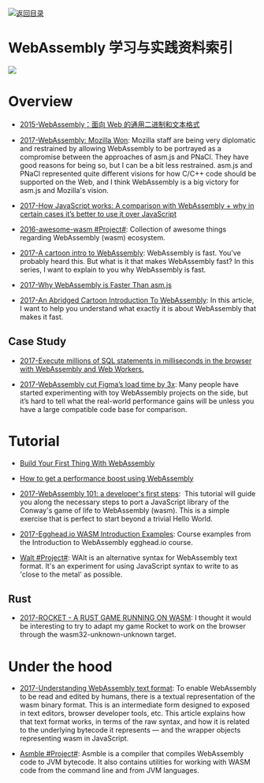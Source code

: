 [![返回目录](https://parg.co/UGo)](https://parg.co/b4z) 

# WebAssembly 学习与实践资料索引

![](https://pic1.zhimg.com/a3d0d0e45057489e78b70620b739bb74_r.png)

# Overview

- [2015-WebAssembly：面向 Web 的通用二进制和文本格式](http://www.infoq.com/cn/news/2015/06/webassembly-wasm)

- [2017-WebAssembly: Mozilla Won](http://robert.ocallahan.org/2017/06/webassembly-mozilla-won.html): Mozilla staff are being very diplomatic and restrained by allowing WebAssembly to be portrayed as a compromise between the approaches of asm.js and PNaCl. They have good reasons for being so, but I can be a bit less restrained. asm.js and PNaCl represented quite different visions for how C/C++ code should be supported on the Web, and I think WebAssembly is a big victory for asm.js and Mozilla's vision.

- [2017-How JavaScript works: A comparison with WebAssembly + why in certain cases it’s better to use it over JavaScript](https://parg.co/Uua)

- [2016-awesome-wasm #Project#](https://github.com/mbasso/awesome-wasm/blob/master/README.md): Collection of awesome things regarding WebAssembly (wasm) ecosystem.

- [2017-A cartoon intro to WebAssembly](https://hacks.mozilla.org/2017/02/a-cartoon-intro-to-webassembly/): WebAssembly is fast. You’ve probably heard this. But what is it that makes WebAssembly fast? In this series, I want to explain to you why WebAssembly is fast.

- [2017-Why WebAssembly is Faster Than asm.js](https://hacks.mozilla.org/2017/03/why-webassembly-is-faster-than-asm-js/) 

- [2017-An Abridged Cartoon Introduction To WebAssembly](https://www.smashingmagazine.com/2017/05/abridged-cartoon-introduction-webassembly/): In this article, I want to help you understand what exactly it is about WebAssembly that makes it fast.

## Case Study

- [2017-Execute millions of SQL statements in milliseconds in the browser with WebAssembly and Web Workers.](https://hackernoon.com/execute-millions-of-sql-statements-in-milliseconds-in-the-browser-with-webassembly-and-web-workers-3e0b25c3f1a6#.wmwgurgvu) 

- [2017-WebAssembly cut Figma’s load time by 3x](https://parg.co/biB): Many people have started experimenting with toy WebAssembly projects on the side, but it’s hard to tell what the real-world performance gains will be unless you have a large compatible code base for comparison.

# Tutorial

- [Build Your First Thing With WebAssembly](http://cultureofdevelopment.com/blog/build-your-first-thing-with-web-assembly/)

- [How to get a performance boost using WebAssembly](https://hackernoon.com/how-to-get-a-performance-boost-using-webassembly-8844ec6dd665#.gle72anx6)

- [2017-WebAssembly 101: a developer's first steps](http://blog.openbloc.fr/webassembly-first-steps/):  This tutorial will guide you along the necessary steps to port a JavaScript library of the Conway's game of life to WebAssembly (wasm). This is a simple exercise that is perfect to start beyond a trivial Hello World.

- [2017-Egghead.io WASM Introduction Examples](https://github.com/guybedford/wasm-intro): Course examples from the Introduction to WebAssembly egghead.io course.

- [Walt #Project#](https://github.com/ballercat/walt): WAlt is an alternative syntax for WebAssembly text format. It's an experiment for using JavaScript syntax to write to as 'close to the metal' as possible.

## Rust

- [2017-ROCKET - A RUST GAME RUNNING ON WASM](https://parg.co/UZJ): I thought it would be interesting to try to adapt my game Rocket to work on the browser through the wasm32-unknown-unknown target. 

# Under the hood

- [2017-Understanding WebAssembly text format](https://developer.mozilla.org/en-US/docs/WebAssembly/Understanding_the_text_format): To enable WebAssembly to be read and edited by humans, there is a textual representation of the wasm binary format. This is an intermediate form designed to exposed in text editors, browser developer tools, etc. This article explains how that text format works, in terms of the raw syntax, and how it is related to the underlying bytecode it represents — and the wrapper objects representing wasm in JavaScript.

- [Asmble #Project#](https://github.com/cretz/asmble): Asmble is a compiler that compiles WebAssembly code to JVM bytecode. It also contains utilities for working with WASM code from the command line and from JVM languages.
